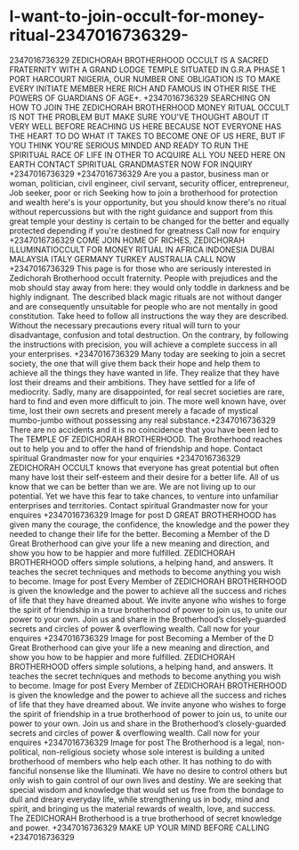 # I-want-to-join-occult-for-money-ritual-2347016736329-
  2347016736329 ZEDICHORAH BROTHERHOOD OCCULT IS A SACRED FRATERNITY WITH A GRAND LODGE TEMPLE SITUATED IN G.R.A PHASE 1 PORT HARCOURT NIGERIA, OUR NUMBER ONE OBLIGATION IS TO MAKE EVERY INITIATE MEMBER HERE RICH AND FAMOUS IN OTHER RISE THE POWERS OF GUARDIANS OF AGE+. +2347016736329  SEARCHING ON HOW TO JOIN THE ZEDICHORAH BROTHERHOOD MONEY RITUAL OCCULT IS NOT THE PROBLEM BUT MAKE SURE YOU'VE THOUGHT ABOUT IT VERY WELL BEFORE REACHING US HERE BECAUSE NOT EVERYONE HAS THE HEART TO  DO WHAT IT TAKES TO BECOME ONE OF US HERE, BUT IF YOU THINK YOU'RE SERIOUS MINDED AND READY TO RUN THE SPIRITUAL RACE OF LIFE IN OTHER TO ACQUIRE ALL YOU NEED HERE ON EARTH CONTACT SPIRITUAL GRANDMASTER NOW FOR  INQUIRY +2347016736329  +2347016736329 Are you a pastor, business man or woman, politician, civil engineer, civil servant, security officer, entrepreneur, Job seeker, poor or rich Seeking how to join a brotherhood for protection and wealth here's is your opportunity, but you should know there's no ritual without repercussions but with the right guidance and support from this great temple your destiny is certain to be changed for the better and equally protected depending if you're destined for greatness Call now for enquiry +2347016736329  COME JOIN HOME OF RICHES, ZEDICHORAH ILLUMINATIOCCULT FOR MONEY RITUAL IN AFRICA INDONESIA DUBAI MALAYSIA ITALY GERMANY TURKEY AUSTRALIA CALL NOW +2347016736329    This page is for those who are seriously interested in Zedichorah Brotherhood occult fraternity.  People with prejudices and the mob should stay away from here: they would only toddle in darkness and be highly indignant. The described black magic rituals are not without danger and are consequently unsuitable for people who are not mentally in good constitution. Take heed to follow all instructions the way they are described. Without the necessary precautions every ritual will turn to your disadvantage, confusion and total destruction. On the contrary, by following the instructions with precision, you will achieve a complete success in all your enterprises. +2347016736329  Many today are seeking to join a secret society, the one that will give them back their hope and help them to achieve all the things they have wanted in life.  They realize that they have lost their dreams and their ambitions. They have settled for a life of mediocrity.  Sadly, many are disappointed, for real secret societies are rare, hard to find and even more difficult to join. The more well known have, over time, lost their own secrets and present merely a facade of mystical mumbo-jumbo without possessing any real substance.+2347016736329  There are no accidents and it is no coincidence that you have been led to The TEMPLE OF ZEDICHORAH BROTHERHOOD.  The Brotherhood reaches out to help you and to offer the hand of friendship and hope. Contact spiritual Grandmaster now for your enquiries +2347016736329 ZEDICHORAH OCCULT knows that everyone has great potential but often many have lost their self-esteem and their desire for a better life. All of us know that we can be better than we are. We are not living up to our potential. Yet we have this fear to take chances, to venture into unfamiliar enterprises and territories. Contact spiritual Grandmaster now for your enquires +2347016736329 Image for post D GREAT BROTHERHOOD has given many the courage, the confidence, the knowledge and the power they needed to change their life for the better. Becoming a Member of the D Great Brotherhood can give your life a new meaning and direction, and show you how to be happier and more fulfilled. ZEDICHORAH BROTHERHOOD offers simple solutions, a helping hand, and answers. It teaches the secret techniques and methods to become anything you wish to become. Image for post Every Member of ZEDICHORAH BROTHERHOOD is given the knowledge and the power to achieve all the success and riches of life that they have dreamed about. We invite anyone who wishes to forge the spirit of friendship in a true brotherhood of power to join us, to unite our power to your own. Join us and share in the Brotherhood’s closely-guarded secrets and circles of power &amp; overflowing wealth. Call now for your enquires +2347016736329 Image for post Becoming a Member of the D Great Brotherhood can give your life a new meaning and direction, and show you how to be happier and more fulfilled. ZEDICHORAH BROTHERHOOD offers simple solutions, a helping hand, and answers. It teaches the secret techniques and methods to become anything you wish to become. Image for post Every Member of ZEDICHORAH BROTHERHOOD is given the knowledge and the power to achieve all the success and riches of life that they have dreamed about. We invite anyone who wishes to forge the spirit of friendship in a true brotherhood of power to join us, to unite our power to your own. Join us and share in the Brotherhood’s closely-guarded secrets and circles of power &amp; overflowing wealth. Call now for your enquires +2347016736329 Image for post The Brotherhood is a legal, non-political, non-religious society whose sole interest is building a united brotherhood of members who help each other. It has nothing to do with fanciful nonsense like the Illuminati. We have no desire to control others but only wish to gain control of our own lives and destiny. We are seeking that special wisdom and knowledge that would set us free from the bondage to dull and dreary everyday life, while strengthening us in body, mind and spirit, and bringing us the material rewards of wealth, love, and success. The ZEDICHORAH Brotherhood is a true brotherhood of secret knowledge and power. +2347016736329     MAKE UP YOUR MIND BEFORE CALLING +2347016736329       
